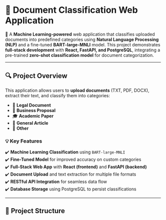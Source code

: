 # 📄 Document Classification Web Application

🚀 A **Machine Learning-powered** web application that classifies uploaded documents into predefined categories using **Natural Language Processing (NLP)** and a fine-tuned **BART-large-MNLI** model. This project demonstrates **full-stack development** with **React, FastAPI, and PostgreSQL**, integrating a pre-trained **zero-shot classification model** for document categorization.

---

## **🔍 Project Overview**
This application allows users to **upload documents** (TXT, PDF, DOCX), extract their text, and classify them into categories:
- 📜 **Legal Document**
- 💼 **Business Proposal**
- 🎓 **Academic Paper**
- 📰 **General Article**
- 📂 **Other**

### **💡 Key Features**
✔️ **Machine Learning Classification** using `BART-large-MNLI`  
✔️ **Fine-Tuned Model** for improved accuracy on custom categories  
✔️ **Full-Stack Web App** with **React (frontend)** and **FastAPI (backend)**  
✔️ **Document Upload** and text extraction for multiple file formats  
✔️ **RESTful API Integration** for seamless data flow  
✔️ **Database Storage** using PostgreSQL to persist classifications  

---

## **📂 Project Structure**

